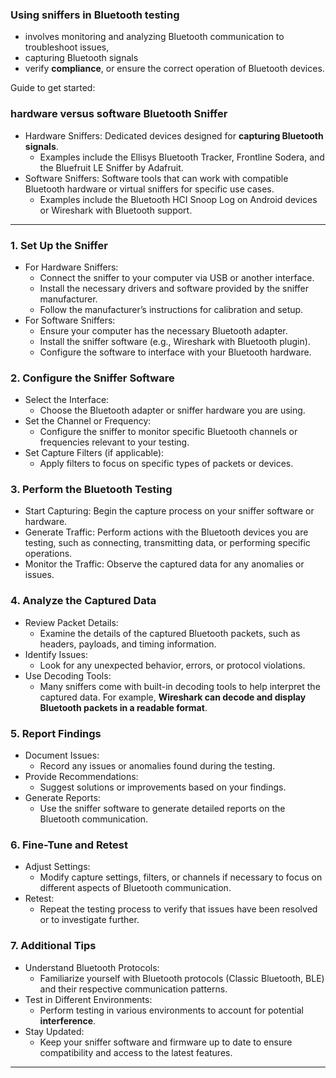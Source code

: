 ### Using sniffers in Bluetooth testing 

* involves monitoring and analyzing Bluetooth communication to troubleshoot issues,
* capturing Bluetooth signals 
* verify **compliance**, or ensure the correct operation of Bluetooth devices. 

Guide to get started:

### hardware versus software Bluetooth Sniffer
  * Hardware Sniffers: Dedicated devices designed for **capturing Bluetooth signals**. 
    * Examples include the Ellisys Bluetooth Tracker, Frontline Sodera, and the Bluefruit LE Sniffer by Adafruit.
  * Software Sniffers: Software tools that can work with compatible Bluetooth hardware or virtual sniffers for specific use cases. 
    * Examples include the Bluetooth HCI Snoop Log on Android devices or Wireshark with Bluetooth support.

---

### 1. Set Up the Sniffer
  * For Hardware Sniffers:
    * Connect the sniffer to your computer via USB or another interface.
    * Install the necessary drivers and software provided by the sniffer manufacturer.
    * Follow the manufacturer’s instructions for calibration and setup.
  * For Software Sniffers:
    * Ensure your computer has the necessary Bluetooth adapter.
    * Install the sniffer software (e.g., Wireshark with Bluetooth plugin).
    * Configure the software to interface with your Bluetooth hardware.

### 2. Configure the Sniffer Software
  * Select the Interface: 
    * Choose the Bluetooth adapter or sniffer hardware you are using.
  * Set the Channel or Frequency: 
    * Configure the sniffer to monitor specific Bluetooth channels or frequencies relevant to your testing.
  * Set Capture Filters (if applicable): 
    * Apply filters to focus on specific types of packets or devices.

### 3. Perform the Bluetooth Testing
  * Start Capturing: Begin the capture process on your sniffer software or hardware.
  * Generate Traffic: Perform actions with the Bluetooth devices you are testing, such as connecting, transmitting data, or performing specific operations.
  * Monitor the Traffic: Observe the captured data for any anomalies or issues.

### 4. Analyze the Captured Data
  * Review Packet Details: 
    * Examine the details of the captured Bluetooth packets, such as headers, payloads, and timing information.
  * Identify Issues: 
    * Look for any unexpected behavior, errors, or protocol violations.
  * Use Decoding Tools: 
    * Many sniffers come with built-in decoding tools to help interpret the captured data. For example, **Wireshark can decode and display Bluetooth packets in a readable format**.

### 5. Report Findings
  * Document Issues: 
    * Record any issues or anomalies found during the testing.
  * Provide Recommendations: 
    * Suggest solutions or improvements based on your findings.
  * Generate Reports: 
    * Use the sniffer software to generate detailed reports on the Bluetooth communication.

### 6. Fine-Tune and Retest
  * Adjust Settings: 
    * Modify capture settings, filters, or channels if necessary to focus on different aspects of Bluetooth communication.
  * Retest: 
    * Repeat the testing process to verify that issues have been resolved or to investigate further.

### 7. Additional Tips
  * Understand Bluetooth Protocols: 
    * Familiarize yourself with Bluetooth protocols (Classic Bluetooth, BLE) and their respective communication patterns.
  * Test in Different Environments: 
    * Perform testing in various environments to account for potential **interference**.
  * Stay Updated: 
    * Keep your sniffer software and firmware up to date to ensure compatibility and access to the latest features.

---



